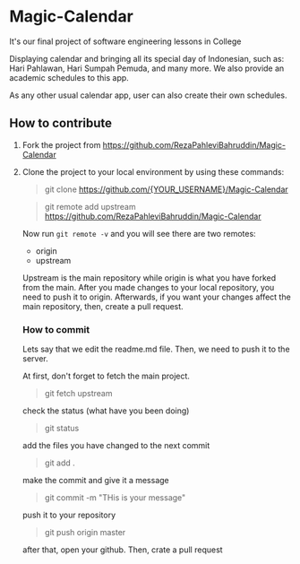 # Magic-Calendar
It's our final project of software engineering lessons in College

Displaying calendar and bringing all its special day of Indonesian, such as: Hari Pahlawan, Hari Sumpah Pemuda, and many more. We also provide an academic schedules to this app.

As any other usual calendar app, user can also create their own schedules.


## How to contribute

1. Fork the project from https://github.com/RezaPahleviBahruddin/Magic-Calendar
2. Clone the project to your local environment by using these commands:

    > git clone https://github.com/{YOUR_USERNAME}/Magic-Calendar
    
    > git remote add upstream https://github.com/RezaPahleviBahruddin/Magic-Calendar
    
    Now run `git remote -v` and you will see there are two remotes: 
    * origin
    * upstream
    
    Upstream is the main repository while origin is what you have forked from the main. After you made changes to your local repository, you need to push it to origin. Afterwards, if you want your changes affect the main repository, then, create a pull request.
    
    ### How to commit
    Lets say that we edit the readme.md file. Then, we need to push it to the server.
    
    At first, don't forget to fetch the main project.
    
    > git fetch upstream
    
    check the status (what have you been doing)
    
    > git status
    
    add the files you have changed to the next commit
    
    > git add .
    
    make the commit and give it a message
    
    > git commit -m "THis is your message"
    
    push it to your repository
    
    > git push origin master
    
    after that, open your github. Then, crate a pull request
    
